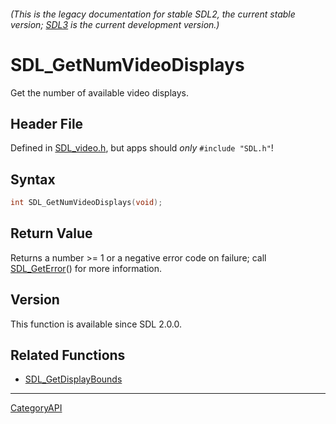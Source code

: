 ###### (This is the legacy documentation for stable SDL2, the current stable version; [SDL3](https://wiki.libsdl.org/SDL3/) is the current development version.)
# SDL_GetNumVideoDisplays

Get the number of available video displays.

## Header File

Defined in [SDL_video.h](https://github.com/libsdl-org/SDL/blob/SDL2/include/SDL_video.h), but apps should _only_ `#include "SDL.h"`!

## Syntax

```c
int SDL_GetNumVideoDisplays(void);

```

## Return Value

Returns a number >= 1 or a negative error code on failure; call
[SDL_GetError](SDL_GetError)() for more information.

## Version

This function is available since SDL 2.0.0.

## Related Functions

* [SDL_GetDisplayBounds](SDL_GetDisplayBounds)

----
[CategoryAPI](CategoryAPI)

